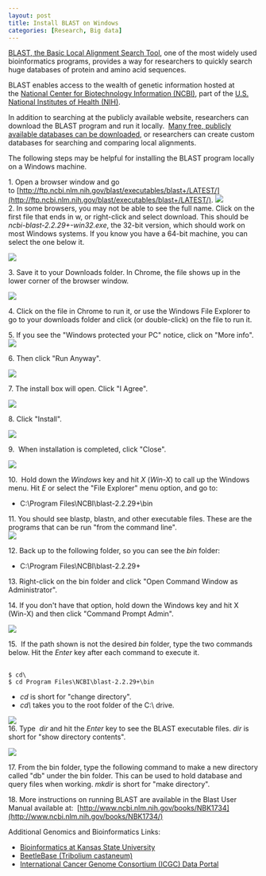 ```yaml
---
layout: post
title: Install BLAST on Windows
categories: [Research, Big data]
---
```


[BLAST, the Basic Local Alignment Search Tool](http://blast.ncbi.nlm.nih.gov/Blast.cgi), one of the most widely used bioinformatics programs, provides a way for researchers to quickly search huge databases of protein and amino acid sequences.    

BLAST enables access to the wealth of genetic information hosted at the [National Center for Biotechnology Information (NCBI)](http://www.ncbi.nlm.nih.gov/), part of the [U.S. National Institutes of Health (NIH)](http://www.nih.gov/).     

In addition to searching at the publicly available website, researchers can download the BLAST program and run it locally.  [Many free, publicly available databases can be downloaded](ftp://ftp.ncbi.nlm.nih.gov/blast/db/), or researchers can create custom databases for searching and comparing local alignments.    

The following steps may be helpful for installing the BLAST program locally on a Windows machine.    

1\. Open a browser window and go to [http://ftp.ncbi.nlm.nih.gov/blast/executables/blast+/LATEST/](http://ftp.ncbi.nlm.nih.gov/blast/executables/blast+/LATEST/). ![](https://lh4.googleusercontent.com/la8ed4sBX8M4JZfCNIPI0ly3KDthFwq_7psB2forrwigvopTiigS6-rttD_cyFVOv3QcwYQ87tX3lE6hQQK6VrtEsHa-o2tqf4Cwf3l-nCmxND5dR4BQhtIFyw)  
2\. In some browsers, you may not be able to see the full name. Click on the first file that ends in w, or right-click and select download. This should be  _ncbi-blast-2.2.29+-win32.exe_, the 32-bit version, which should work on most Windows systems. If you know you have a 64-bit machine, you can select the one below it.

![](https://lh4.googleusercontent.com/zdpHdEnNlvB8PBdmfw3n3dD0YA2zjer7iWpFZFTJ6E3dGhVlHdhWDdHLutg_VzPpNoOMIIWaflDn_Iuw96w6mRDtLdkXZILLDbo8u9KETFjYdRi5NeGnWPs-xQ)



3\. Save it to your Downloads folder. In Chrome, the file shows up in the lower corner of the browser window.

![](https://lh6.googleusercontent.com/9Tv_AIPRwjI_dgarqTgsX5quNW5wTTuqbpiAfBOip99mXUOIys2cPi_w7UTx2OfEgZ0M1pATw9bxKW5cz3N7jka3bWP5ocrxY_NLYV2dCuruLU51N57YT2Od7A)

4\. Click on the file in Chrome to run it, or use the Windows File Explorer to go to your downloads folder and click (or double-click) on the file to run it.

5\. If you see the "Windows protected your PC" notice, click on "More info".
![](https://lh3.googleusercontent.com/FV54SfwsaCnW-zB1ElsFxdqi_OBl_qN8OuYKWonXSRzfwe-oyyfcZRiUbPS5njiAiI12Rvp4NAHO3img42hHV3JCcjg_p1MN1pI5dkkogC2fyLPkF4tRUawPfQ)  

  6\. Then click "Run Anyway".
  
![](https://lh6.googleusercontent.com/L-EwzFoNhN4YjJYLf1E8v_-3XKAcMH-XllpxuQDnX0cMpELBvjCgvqYvK436WVSeFpHeNrXYxdbMtYcrPL8BgoiDqPKZkZYcJFsUyz5oDmN-kNe8efn-n0vV6w)  


7\. The install box will open. Click "I Agree".

![](https://lh6.googleusercontent.com/J_ZRiG0XqTOWBhLd8xhqCDHAflKUsU2v48_KNQlLhXDMsX1w0YRQNrItfHxH0BSHu1OLSIg-XFm4pFws1CmzcspHPLfyMrwVCFgYixcAANHibxPMKupIQIvBgA)

8\. Click "Install".

![](https://lh6.googleusercontent.com/n-GosxpNI8jlMzdTECWEAdT4HmjSfOSHXyNVdw9g0QTjJ2qlJLC8MROE6HJfpjuNfQYCfbi0R1fI1D3QEiXNVgLLvPjF6N6yQ0u06aRUBNGOcOsdIABvgNBZSA)  

9\.  When installation is completed, click "Close".

![](https://lh5.googleusercontent.com/wEPkCT7sld0KGryiNHiucR_6aebbH9TzIBQnRH7CexaKBv1VAVUy7sGmEPj0uDlDn14k4l2JRPvyHQT_jiapJEyfLjho9Pgxjh3_m02fHxHduw1D76XukteCbw)  

10\.  Hold down the _Windows_ key and hit _X_ (_Win-X_) to call up the Windows menu. Hit _E_ or select the "File Explorer" menu option, and go to:  

*   C:\Program Files\NCBI\blast-2.2.29+\bin

11\. You should see blastp, blastn, and other executable files. These are the programs that can be run "from the command line".   
![](https://lh3.googleusercontent.com/dDzemruvb8s3lgPz7GC9BKi68PcabEMhp0H6KkrrMSyaoJCzLmyZWWLN5EA5IBSIrWwAhnkXCDFxdxY7TFF7Zm_a0S6232lv2eUXzzKRnXCsAzHdtnHzuMwpdg)  

12\. Back up to the following folder, so you can see the _bin_ folder:  

*   C:\Program Files\NCBI\blast-2.2.29+ 

13\. Right-click on the bin folder and click "Open Command Window as Administrator".  

14\. If you don't have that option, hold down the Windows key and hit X (Win-X) and then click "Command Prompt Admin".   

![](https://lh5.googleusercontent.com/HgPTQD-PO3aNIK8tk6tMQgUppQnbv4GFvfJj7focIPIhnmDDPG2vK4wUTkoZkZ174R2puAAztMuRFrs95bU8aGgdNt1Jnk8LVlzzdo7jvyr7Ubxaez1elWSLdg)  

15\.  If the path shown is not the desired _bin_ folder, type the two commands below. Hit the _Enter_ key after each command to execute it. 

<pre>  <code class="bash">
$ cd\
$ cd Program Files\NCBI\blast-2.2.29+\bin
</code></pre>

* _cd_ is short for "change directory".
* <i>cd\ </i> takes you to the root folder of the C:\ drive.

![](https://lh4.googleusercontent.com/N1xpzKA6h-oSE5n__BVYTtWYYmuvN7wzOh_dL3gWljHiTCDawjtOUKSwAtv8EjPwgQY0TRMY8ZxBcU5r-LfoWObJzlDCDMU1V4ZxnVJK1pK6P0IPwRQxm0SYQQ)  
16\. Type  _dir_ and hit the _Enter_ key to see the BLAST executable files. _dir_ is short for "show directory contents".

![](https://lh3.googleusercontent.com/kqJVWYicyKGF7CCWD8mQocWBuT6Cq-2aIHznsDJGsS2xQL4zc4G9jum-7N0FyDE3jCqyFwjFa8XqvlxTSWIVHDLPAcmyCuMnnNtfcymti4QcRgudPaPx1JZF9A)

17\. From the bin folder, type the following command to make a new directory called "db" under the bin folder. This can be used to hold database and query files when working. _mkdir_ is short for "make directory". 

18\. More instructions on running BLAST are available in the Blast User Manual available at:  
[http://www.ncbi.nlm.nih.gov/books/NBK1734](http://www.ncbi.nlm.nih.gov/books/NBK1734/)

Additional Genomics and Bioinformatics Links:

*   [Bioinformatics at Kansas State University](http://bioinformatics.k-state.edu/)
*   [BeetleBase (Tribolium castaneum)](http://beetlebase.org/)
*   [International Cancer Genome Consortium (ICGC) Data Portal](http://dcc.icgc.org/)


